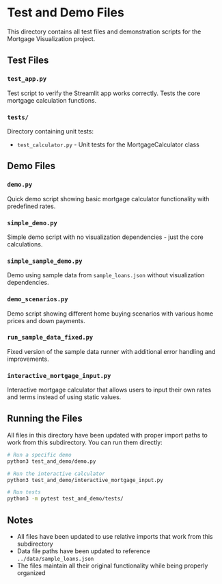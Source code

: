 # Test and Demo Files

This directory contains all test files and demonstration scripts for the Mortgage Visualization project.

## Test Files

### `test_app.py`
Test script to verify the Streamlit app works correctly. Tests the core mortgage calculation functions.

### `tests/`
Directory containing unit tests:
- `test_calculator.py` - Unit tests for the MortgageCalculator class

## Demo Files

### `demo.py`
Quick demo script showing basic mortgage calculator functionality with predefined rates.

### `simple_demo.py`
Simple demo script with no visualization dependencies - just the core calculations.

### `simple_sample_demo.py`
Demo using sample data from `sample_loans.json` without visualization dependencies.

### `demo_scenarios.py`
Demo script showing different home buying scenarios with various home prices and down payments.

### `run_sample_data_fixed.py`
Fixed version of the sample data runner with additional error handling and improvements.

### `interactive_mortgage_input.py`
Interactive mortgage calculator that allows users to input their own rates and terms instead of using static values.

## Running the Files

All files in this directory have been updated with proper import paths to work from this subdirectory. You can run them directly:

```bash
# Run a specific demo
python3 test_and_demo/demo.py

# Run the interactive calculator
python3 test_and_demo/interactive_mortgage_input.py

# Run tests
python3 -m pytest test_and_demo/tests/
```

## Notes

- All files have been updated to use relative imports that work from this subdirectory
- Data file paths have been updated to reference `../data/sample_loans.json`
- The files maintain all their original functionality while being properly organized
